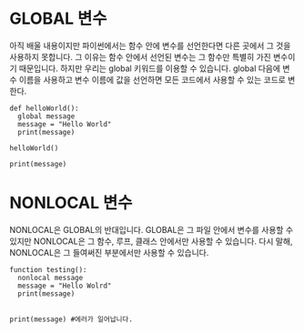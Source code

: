 # GLOBAL 변수
아직 배울 내용이지만 파이썬에서는 함수 안에 변수를 선언한다면 다른 곳에서 그 것을 사용하지 못합니다. 그 이유는 함수 안에서 선언된 변수는 그 함수만 특별히 가진 변수이기 때문입니다. 하지만 우리는 global 키워드를 이용할 수 있습니다. global 다음에 변수 이름을 사용하고 변수 이름에 값을 선언하면 모든 코드에서 사용할 수 있는 코드로 변한다.

```
def helloWorld():
  global message
  message = "Hello World"
  print(message)

helloWorld()

print(message)
```

# NONLOCAL 변수
NONLOCAL은 GLOBAL의 반대입니다. GLOBAL은 그 파일 안에서 변수를 사용할 수 있지만 NONLOCAL은 그 함수, 루프, 클래스 안에서만 사용할 수 있습니다. 다시 말해, NONLOCAL은 그 들여써진 부분에서만 사용할 수 있습니다.

```
function testing():
  nonlocal message
  message = "Hello Wolrd"
  print(message)


print(message) #에러가 일어납니다.
```
